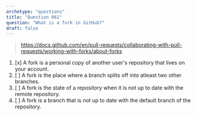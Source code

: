 ```yaml
---
archetype: "questions"
title: "Question 061"
question: "What is a fork in GitHub?"
draft: false
---
```



> https://docs.github.com/en/pull-requests/collaborating-with-pull-requests/working-with-forks/about-forks
1. [x] A fork is a personal copy of another user's repository that lives on your account.
1. [ ] A fork is the place where a branch splits off into atleast two other branches.
1. [ ] A fork is the state of a repository when it is not up to date with the remote repository.
1. [ ] A fork is a branch that is not up to date with the default branch of the repository.

